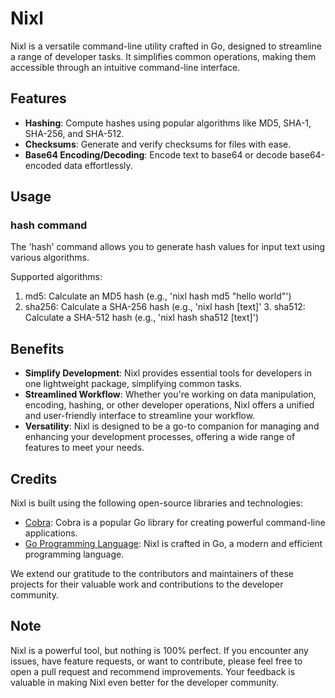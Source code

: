 # Nixl

Nixl is a versatile command-line utility crafted in Go, designed to streamline a range of developer tasks. It simplifies common operations, making them accessible through an intuitive command-line interface.

## Features

- **Hashing**: Compute hashes using popular algorithms like MD5, SHA-1, SHA-256, and SHA-512.
- **Checksums**: Generate and verify checksums for files with ease.
- **Base64 Encoding/Decoding**: Encode text to base64 or decode base64-encoded data effortlessly.

## Usage
### hash command
The 'hash' command allows you to generate hash values for input text using various algorithms.

Supported algorithms:
   1.  md5: Calculate an MD5 hash (e.g., 'nixl hash md5 "hello world"')
2. sha256: Calculate a SHA-256 hash (e.g., 'nixl hash [text]'
   3. sha512: Calculate a SHA-512 hash (e.g., 'nixl hash sha512 [text]')

## Benefits

- **Simplify Development**: Nixl provides essential tools for developers in one lightweight package, simplifying common tasks.
- **Streamlined Workflow**: Whether you're working on data manipulation, encoding, hashing, or other developer operations, Nixl offers a unified and user-friendly interface to streamline your workflow.
- **Versatility**: Nixl is designed to be a go-to companion for managing and enhancing your development processes, offering a wide range of features to meet your needs.

## Credits

Nixl is built using the following open-source libraries and technologies:

- [Cobra](https://github.com/spf13/cobra): Cobra is a popular Go library for creating powerful command-line applications.
- [Go Programming Language](https://golang.org/): Nixl is crafted in Go, a modern and efficient programming language.

We extend our gratitude to the contributors and maintainers of these projects for their valuable work and contributions to the developer community.

## Note

Nixl is a powerful tool, but nothing is 100% perfect. If you encounter any issues, have feature requests, or want to contribute, please feel free to open a pull request and recommend improvements. Your feedback is valuable in making Nixl even better for the developer community.

